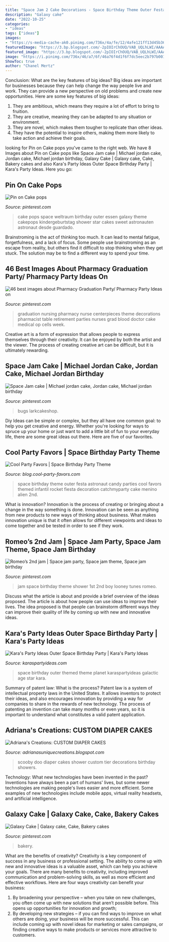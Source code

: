 ```yaml
---
title: "Space Jam 2 Cake Decorations - Space Birthday Theme Outer Festa Astronaut Candy Parties Cool Favors Themed Infantil Rocket Fiesta Decoration Catchmyparty Cake Menino Alien 2nd"
description: "Galaxy cake"
date: "2022-10-25"
categories:
- "ideas"
tags: ["ideas"]
images:
- "https://s-media-cache-ak0.pinimg.com/736x/4a/fe/12/4afe121ff13d45b364d0f10b6e2b8b03--nursing-party-nursing-graduation.jpg"
featuredImage: "https://3.bp.blogspot.com/-2pIOIrChOUQ/VAB_UQLhLWI/AAAAAAAAUG4/FtuBaq1OxBU/s1600/2014-08-26%2B14.55.15.jpg"
featured_image: "https://3.bp.blogspot.com/-2pIOIrChOUQ/VAB_UQLhLWI/AAAAAAAAUG4/FtuBaq1OxBU/s1600/2014-08-26%2B14.55.15.jpg"
image: "https://i.pinimg.com/736x/46/a7/6f/46a76f4d1f6f7dc5eec2b797b001a556--galaxy-cake-galaxies.jpg"
ShowToc: true
author: "Chanel Mertz"
---
```



Conclusion: What are the key features of big ideas?
Big ideas are important for businesses because they can help change the way people live and work. They can provide a new perspective on old problems and create new opportunities. Here are some key features of big ideas: 
1. They are ambitious, which means they require a lot of effort to bring to fruition. 
2. They are creative, meaning they can be adapted to any situation or environment. 
3. They are novel, which makes them tougher to replicate than other ideas. 
4. They have the potential to inspire others, making them more likely to take action and achieve their goals.

	

		
looking for Pin on Cake pops you've came to the right web. We have 8 Images about Pin on Cake pops like Space Jam cake | Michael jordan cake, Jordan cake, Michael jordan birthday, Galaxy Cake | Galaxy cake, Cake, Bakery cakes and also Kara&#039;s Party Ideas Outer Space Birthday Party | Kara&#039;s Party Ideas. Here you go:
		
    
## Pin On Cake Pops

<img loading=lazy src="https://i.pinimg.com/originals/d7/f6/da/d7f6da5754fba0fa9fa454765f5aa4a0.jpg" onerror="this.onerror=null;this.src='https://tse1.mm.bing.net/th?id=OIP.lFCpWRMfV1Ds8VOk6Nj_hAHaLH&amp;pid=15.1';" alt="Pin on Cake pops">

_Source: pinterest.com_

>cake pops space weltraum birthday outer essen galaxy theme cakepops kindergeburtstag shower star cakes sweet astronauten astronaut desde guardado. 

	

Brainstroming is the act of thinking too much. It can lead to mental fatigue, forgetfulness, and a lack of focus. Some people use brainstroming as an escape from reality, but others find it difficult to stop thinking when they get stuck. The solution may be to find a different way to spend your time.

    
## 46 Best Images About Pharmacy Graduation Party/ Pharmacy Party Ideas On

<img loading=lazy src="https://s-media-cache-ak0.pinimg.com/736x/4a/fe/12/4afe121ff13d45b364d0f10b6e2b8b03--nursing-party-nursing-graduation.jpg" onerror="this.onerror=null;this.src='https://tse3.mm.bing.net/th?id=OIP.-PMyqLpSuzgrXtiiETiQdQHaJ6&amp;pid=15.1';" alt="46 best images about Pharmacy Graduation Party/ Pharmacy Party Ideas on">

_Source: pinterest.com_

>graduation nursing pharmacy nurse centerpieces theme decorations pharmacist table retirement parties nurses grad blood doctor cake medical op cells week. 

	

Creative art is a form of expression that allows people to express themselves through their creativity. It can be enjoyed by both the artist and the viewer. The process of creating creative art can be difficult, but it is ultimately rewarding.

    
## Space Jam Cake | Michael Jordan Cake, Jordan Cake, Michael Jordan Birthday

<img loading=lazy src="https://i.pinimg.com/736x/1b/af/89/1baf89c983e5c5986037b26a192e5351.jpg" onerror="this.onerror=null;this.src='https://tse3.mm.bing.net/th?id=OIP.4WSLd2f1UgdzpOF2UqxNHQHaLH&amp;pid=15.1';" alt="Space Jam cake | Michael jordan cake, Jordan cake, Michael jordan birthday">

_Source: pinterest.com_

>bugs larkcakeshop. 

	

Diy Ideas can be simple or complex, but they all have one common goal: to help you get creative and energy. Whether you're looking for ways to spruce up your home or just want to add a little bit of fun to your everyday life, there are some great ideas out there. Here are five of our favorites.

    
## Cool Party Favors | Space Birthday Party Theme

<img loading=lazy src="http://blog.cool-party-favors.com/wp-content/uploads/2012/08/Space-Birthday-Party.jpg" onerror="this.onerror=null;this.src='https://tse4.mm.bing.net/th?id=OIP.c2kBlOAu2mWesI1TnDZpmQHaL_&amp;pid=15.1';" alt="Cool Party Favors | Space Birthday Party Theme">

_Source: blog.cool-party-favors.com_

>space birthday theme outer festa astronaut candy parties cool favors themed infantil rocket fiesta decoration catchmyparty cake menino alien 2nd. 

	

What is innovation?
Innovation is the process of creating or bringing about a change in the way something is done. Innovation can be seen as anything from new products to new ways of thinking about business. What makes innovation unique is that it often allows for different viewpoints and ideas to come together and be tested in order to see if they work.

    
## Romeo’s 2nd Jam | Space Jam Party, Space Jam Theme, Space Jam Birthday

<img loading=lazy src="https://i.pinimg.com/736x/81/65/b6/8165b6082959e61d6d57142181ffd109.jpg" onerror="this.onerror=null;this.src='https://tse3.mm.bing.net/th?id=OIP.xTDt5vfhc_gnk6BprLVjwAHaJ3&amp;pid=15.1';" alt="Romeo’s 2nd jam | Space jam party, Space jam theme, Space jam birthday">

_Source: pinterest.com_

>jam space birthday theme shower 1st 2nd boy looney tunes romeo. 

	

Discuss what the article is about and provide a brief overview of the ideas proposed.
The article is about how people can use ideas to improve their lives. The idea proposed is that people can brainstorm different ways they can improve their quality of life by coming up with new and innovative ideas.

    
## Kara&#039;s Party Ideas Outer Space Birthday Party | Kara&#039;s Party Ideas

<img loading=lazy src="http://karaspartyideas.com/wp-content/uploads/2018/05/Outer-Space-Birthday-Party-via-Karas-Party-Ideas-KarasPartyIdeas.com9_.jpg" onerror="this.onerror=null;this.src='https://tse3.mm.bing.net/th?id=OIP.gEcGMDeDxsBmUEYqHxG6zQHaJ3&amp;pid=15.1';" alt="Kara&#039;s Party Ideas Outer Space Birthday Party | Kara&#039;s Party Ideas">

_Source: karaspartyideas.com_

>space birthday outer themed theme planet karaspartyideas galactic age star kara. 

	

Summary of patent law: What is the process?
Patent law is a system of intellectual property laws in the United States. It allows inventors to protect their ideas, and also encourages innovation by providing a way for companies to share in the rewards of new technology. The process of patenting an invention can take many months or even years, so it is important to understand what constitutes a valid patent application.

    
## Adriana&#039;s Creations: CUSTOM DIAPER CAKES

<img loading=lazy src="https://3.bp.blogspot.com/-2pIOIrChOUQ/VAB_UQLhLWI/AAAAAAAAUG4/FtuBaq1OxBU/s1600/2014-08-26%2B14.55.15.jpg" onerror="this.onerror=null;this.src='https://tse1.mm.bing.net/th?id=OIP.q289hSpqodGMqGvJyGcOmAHaMN&amp;pid=15.1';" alt="Adriana&#039;s Creations: CUSTOM DIAPER CAKES">

_Source: adrianasuniquecreations.blogspot.com_

>scooby doo diaper cakes shower custom tier decorations birthday showers. 

	

Technology: What new technologies have been invented in the past?
Inventions have always been a part of humans' lives, but some newer technologies are making people's lives easier and more efficient. Some examples of new technologies include mobile apps, virtual reality headsets, and artificial intelligence.

    
## Galaxy Cake | Galaxy Cake, Cake, Bakery Cakes

<img loading=lazy src="https://i.pinimg.com/736x/46/a7/6f/46a76f4d1f6f7dc5eec2b797b001a556--galaxy-cake-galaxies.jpg" onerror="this.onerror=null;this.src='https://tse2.mm.bing.net/th?id=OIP.euADV9JJC8dSFQ-0wEcQuAHaGH&amp;pid=15.1';" alt="Galaxy Cake | Galaxy cake, Cake, Bakery cakes">

_Source: pinterest.com_

>bakery. 

	

What are the benefits of creativity?
Creativity is a key component of success in any business or professional setting. The ability to come up with new and innovative ideas is a valuable asset, which can help you achieve your goals. There are many benefits to creativity, including improved communication and problem-solving skills, as well as more efficient and effective workflows. Here are four ways creativity can benefit your business: 
1) By broadening your perspective – when you take on new challenges, you often come up with new solutions that aren’t possible before. This opens up opportunities for innovation and growth; 
2) By developing new strategies – if you can find ways to improve on what others are doing, your business will be more successful. This can include coming up with novel ideas for marketing or sales campaigns, or finding creative ways to make products or services more attractive to customers.

